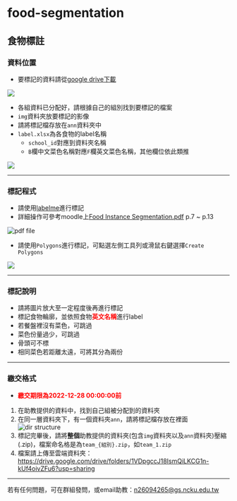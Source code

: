 # food-segmentation

## 食物標註

### 資料位置
- 要標記的資料請從[google drive下載](https://drive.google.com/file/d/1F51Gu2Yg9IvjCx268Dv5nkNkHQDZMwal/view?usp=share_link)

![](https://i.imgur.com/iw8P9Op.png)

- 各組資料已分配好，請根據自己的組別找到要標記的檔案
- `img`資料夾放要標記的影像
- 請將標記檔存放在`ann`資料夾中
- `label.xlsx`為各食物的label名稱
    - `school_id`對應到資料夾名稱
    - `B`欄中文菜色名稱對應`F`欄英文菜色名稱，其他欄位依此類推

![](https://i.imgur.com/HxrQw0V.png)

---

### 標記程式
- 請使用[labelme](https://github.com/wkentaro/labelme)進行標記
- 詳細操作可參考moodle上[Food Instance Segmentation.pdf](resources\Food&#32Instance&#32Segmentaion.pdf) p.7 ~ p.13

![pdf file](https://i.imgur.com/OcE92z9_d.webp?maxwidth=1520&fidelity=grand)

- 請使用`Polygons`進行標記，可點選左側工具列或滑鼠右鍵選擇`Create Polygons`

![](https://i.imgur.com/Nxu2wvL.png)

--- 

### 標記說明
- 請將圖片放大至一定程度後再進行標記
- 標記食物輪廓，並依照食物<span style="color: red">**英文名稱**</span>進行label
- 若餐盤裡沒有菜色，可跳過
- 菜色份量過少，可跳過
- 骨頭可不標
- 相同菜色若距離太遠，可將其分為兩份

--- 

### 繳交格式
- <span style="color: red">**繳交期限為2022-12-28 00:00:00前**</span>

1. 在助教提供的資料中，找到自己組被分配到的資料夾
2. 在同一層資料夾下，有一個資料夾`ann`，請將標記檔存放在裡面
![dir structure](https://i.imgur.com/BMRLI2q.png)
3. 標記完畢後，請將**整個**助教提供的資料夾(包含`img`資料夾以及`ann`資料夾)壓縮(.zip)，檔案命名格是為`team_{組別}.zip`，如`team_1.zip`
4. 檔案請上傳至雲端資料夾：https://drive.google.com/drive/folders/1VDpgccJ18IsmQiLKCG1n-kUf4oivZFu6?usp=sharing

---

若有任何問題，可在群組發問，或email助教：n26094265@gs.ncku.edu.tw